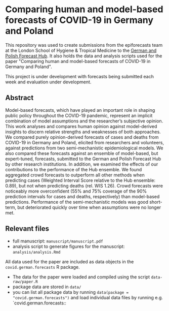 # Comparing human and model-based forecasts of COVID-19 in Germany and Poland

This repository was used to create submissions from the epiforecasts team at the London School of Hygiene & Tropical Medicine to the [German and Polish Forecast Hub](https://kitmetricslab.github.io/forecasthub/forecast). It also holds the data and analysis scripts used for the paper "Comparing human and model-based forecasts of COVID-19 in Germany and Poland". 

This project is under development with forecasts being submitted each week and evaluation under development.

## Abstract

Model-based forecasts, which have played an important role in shaping public policy throughout the COVID-19 pandemic, represent an implicit combination of model assumptions and the researcher’s subjective opinion. This work analyses and compares human opinion against model-derived insights to discern relative strengths and weaknesses of both approaches. We compared purely opinion-derived forecasts of cases and deaths from COVID-19 in Germany and Poland, elicited from researchers and volunteers, against predictions from two semi-mechanistic epidemiological models. We also compared these forecasts against an ensemble of model-based, but expert-tuned, forecasts, submitted to the German and Polish Forecast Hub by other research institutions. In addition, we examined the effects of our contributions to the performance of the Hub ensemble. We found aggregated crowd forecasts to outperform all other methods when predicting cases (Weighted Interval Score relative to the Hub ensemble: 0.89), but not when predicting deaths (rel. WIS 1.26). Crowd forecasts were noticeably more overconfident (55% and 75% coverage of the 90% prediction intervals for cases and deaths, respectively) than model-based predictions. Performance of the semi-mechanistic models was good short-term, but deteriorated quickly over time when assumptions were no longer met. 


## Relevant files

- full manuscript: `manuscript/manuscript.pdf`
- analysis script to generate figures for the manuscript: `analysis/analysis.Rmd`

All data used for the paper are included as data objects in the `covid.german.forecasts` R package. 
- The data for the paper were loaded and compiled using the script `data-raw/paper.R`
- package data are stored in `data/`
- you can list all package data by running `data(package = "covid.german.forecasts")` and load individual data files by running e.g. `covid.german.forecasts::



